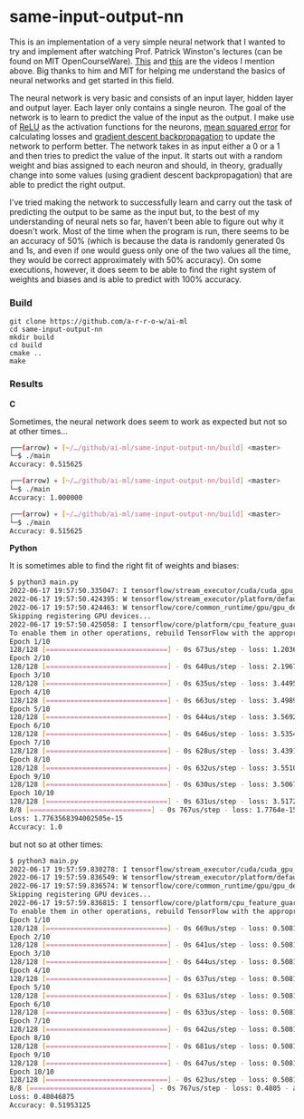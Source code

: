 # same-input-output-nn

This is an implementation of a very simple neural network that I wanted to try and implement after watching Prof. Patrick Winston's lectures (can be found on MIT OpenCourseWare). [This](https://www.youtube.com/watch?v=uXt8qF2Zzfo) and [this](https://www.youtube.com/watch?v=VrMHA3yX_QI) are the videos I mention above. Big thanks to him and MIT for helping me understand the basics of neural networks and get started in this field.

The neural network is very basic and consists of an input layer, hidden layer and output layer. Each layer only contains a single neuron. The goal of the network is to learn to predict the value of the input as the output. I make use of [ReLU](https://en.wikipedia.org/wiki/Rectifier_(neural_networks)) as the activation functions for the neurons, [mean squared error](https://en.wikipedia.org/wiki/Mean_squared_error) for calculating losses and [gradient descent backpropagation](https://en.wikipedia.org/wiki/Backpropagation) to update the network to perform better. The network takes in as input either a 0 or a 1 and then tries to predict the value of the input. It starts out with a random weight and bias assigned to each neuron and should, in theory, gradually change into some values (using gradient descent backpropagation) that are able to predict the right output.

I've tried making the network to successfully learn and carry out the task of predicting the output to be same as the input but, to the best of my understanding of neural nets so far, haven't been able to figure out why it doesn't work. Most of the time when the program is run, there seems to be an accuracy of 50% (which is because the data is randomly generated 0s and 1s, and even if one would guess only one of the two values all the time, they would be correct approximately with 50% accuracy). On some executions, however, it does seem to be able to find the right system of weights and biases and is able to predict with 100% accuracy.

### Build

```
git clone https://github.com/a-r-r-o-w/ai-ml
cd same-input-output-nn
mkdir build
cd build
cmake ..
make
```

### Results

**C**

Sometimes, the neural network does seem to work as expected but not so at other times...

```bash
┌──(arrow) 💀 [~/…/github/ai-ml/same-input-output-nn/build] <master>
└─$ ./main
Accuracy: 0.515625

┌──(arrow) 💀 [~/…/github/ai-ml/same-input-output-nn/build] <master>
└─$ ./main
Accuracy: 1.000000

┌──(arrow) 💀 [~/…/github/ai-ml/same-input-output-nn/build] <master>
└─$ ./main
Accuracy: 0.515625
```

**Python**

It is sometimes able to find the right fit of weights and biases:

```bash
$ python3 main.py
2022-06-17 19:57:50.335047: I tensorflow/stream_executor/cuda/cuda_gpu_executor.cc:975] successful NUMA node read from SysFS had negative value (-1), but there must be at least one NUMA node, so returning NUMA node zero
2022-06-17 19:57:50.424395: W tensorflow/stream_executor/platform/default/dso_loader.cc:64] Could not load dynamic library 'libcudnn.so.8'; dlerror: libcudnn.so.8: cannot open shared object file: No such file or directory
2022-06-17 19:57:50.424463: W tensorflow/core/common_runtime/gpu/gpu_device.cc:1850] Cannot dlopen some GPU libraries. Please make sure the missing libraries mentioned above are installed properly if you would like to use GPU. Follow the guide at https://www.tensorflow.org/install/gpu for how to download and setup the required libraries for your platform.
Skipping registering GPU devices...
2022-06-17 19:57:50.425058: I tensorflow/core/platform/cpu_feature_guard.cc:193] This TensorFlow binary is optimized with oneAPI Deep Neural Network Library (oneDNN) to use the following CPU instructions in performance-critical operations:  AVX2 FMA
To enable them in other operations, rebuild TensorFlow with the appropriate compiler flags.
Epoch 1/10
128/128 [==============================] - 0s 673us/step - loss: 1.2036e-04 - accuracy: 1.0000
Epoch 2/10
128/128 [==============================] - 0s 640us/step - loss: 2.1967e-11 - accuracy: 1.0000
Epoch 3/10
128/128 [==============================] - 0s 635us/step - loss: 3.4495e-15 - accuracy: 1.0000
Epoch 4/10
128/128 [==============================] - 0s 663us/step - loss: 3.4989e-15 - accuracy: 1.0000
Epoch 5/10
128/128 [==============================] - 0s 644us/step - loss: 3.5692e-15 - accuracy: 1.0000
Epoch 6/10
128/128 [==============================] - 0s 646us/step - loss: 3.5354e-15 - accuracy: 1.0000
Epoch 7/10
128/128 [==============================] - 0s 628us/step - loss: 3.4391e-15 - accuracy: 1.0000
Epoch 8/10
128/128 [==============================] - 0s 632us/step - loss: 3.5510e-15 - accuracy: 1.0000
Epoch 9/10
128/128 [==============================] - 0s 630us/step - loss: 3.5067e-15 - accuracy: 1.0000
Epoch 10/10
128/128 [==============================] - 0s 631us/step - loss: 3.5172e-15 - accuracy: 1.0000
8/8 [==============================] - 0s 767us/step - loss: 1.7764e-15 - accuracy: 1.0000
Loss: 1.7763568394002505e-15
Accuracy: 1.0
```

but not so at other times:

```bash
$ python3 main.py
2022-06-17 19:57:59.830278: I tensorflow/stream_executor/cuda/cuda_gpu_executor.cc:975] successful NUMA node read from SysFS had negative value (-1), but there must be at least one NUMA node, so returning NUMA node zero
2022-06-17 19:57:59.836549: W tensorflow/stream_executor/platform/default/dso_loader.cc:64] Could not load dynamic library 'libcudnn.so.8'; dlerror: libcudnn.so.8: cannot open shared object file: No such file or directory
2022-06-17 19:57:59.836574: W tensorflow/core/common_runtime/gpu/gpu_device.cc:1850] Cannot dlopen some GPU libraries. Please make sure the missing libraries mentioned above are installed properly if you would like to use GPU. Follow the guide at https://www.tensorflow.org/install/gpu for how to download and setup the required libraries for your platform.
Skipping registering GPU devices...
2022-06-17 19:57:59.836815: I tensorflow/core/platform/cpu_feature_guard.cc:193] This TensorFlow binary is optimized with oneAPI Deep Neural Network Library (oneDNN) to use the following CPU instructions in performance-critical operations:  AVX2 FMA
To enable them in other operations, rebuild TensorFlow with the appropriate compiler flags.
Epoch 1/10
128/128 [==============================] - 0s 669us/step - loss: 0.5081 - accuracy: 0.4919
Epoch 2/10
128/128 [==============================] - 0s 641us/step - loss: 0.5081 - accuracy: 0.4919
Epoch 3/10
128/128 [==============================] - 0s 644us/step - loss: 0.5081 - accuracy: 0.4919
Epoch 4/10
128/128 [==============================] - 0s 637us/step - loss: 0.5081 - accuracy: 0.4919
Epoch 5/10
128/128 [==============================] - 0s 631us/step - loss: 0.5081 - accuracy: 0.4919
Epoch 6/10
128/128 [==============================] - 0s 633us/step - loss: 0.5081 - accuracy: 0.4919
Epoch 7/10
128/128 [==============================] - 0s 642us/step - loss: 0.5081 - accuracy: 0.4919
Epoch 8/10
128/128 [==============================] - 0s 681us/step - loss: 0.5081 - accuracy: 0.4919
Epoch 9/10
128/128 [==============================] - 0s 647us/step - loss: 0.5081 - accuracy: 0.4919
Epoch 10/10
128/128 [==============================] - 0s 623us/step - loss: 0.5081 - accuracy: 0.4919
8/8 [==============================] - 0s 767us/step - loss: 0.4805 - accuracy: 0.5195
Loss: 0.48046875
Accuracy: 0.51953125
```
